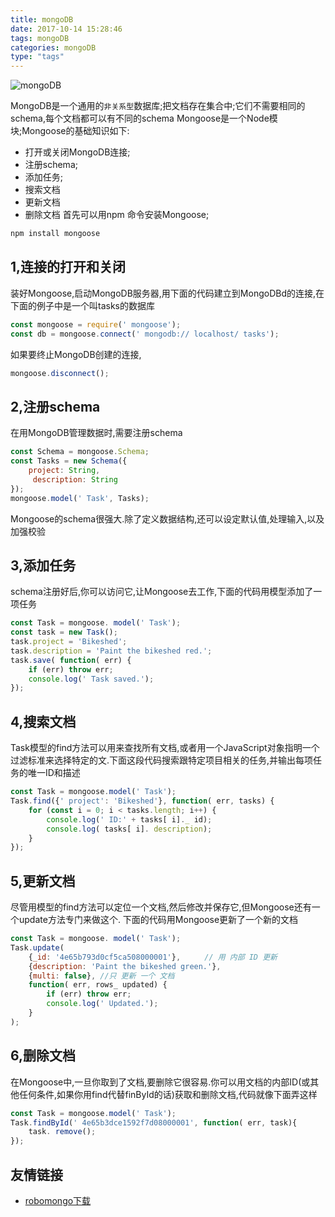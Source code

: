 ```yaml
---
title: mongoDB
date: 2017-10-14 15:28:46
tags: mongoDB
categories: mongoDB
type: "tags"
---
```

![mongoDB](//oo4xdz5i0.bkt.clouddn.com/mongodb.jpg)
<!--more-->
MongoDB是一个通用的`非关系型`数据库;把文档存在集合中;它们不需要相同的schema,每个文档都可以有不同的schema
Mongoose是一个Node模块;Mongoose的基础知识如下:
- 打开或关闭MongoDB连接;
- 注册schema;
- 添加任务;
- 搜索文档
- 更新文档
- 删除文档
首先可以用npm 命令安装Mongoose;

```bash
npm install mongoose
```
## 1,连接的打开和关闭
装好Mongoose,启动MongoDB服务器,用下面的代码建立到MongoDBd的连接,在下面的例子中是一个叫tasks的数据库
```js
const mongoose = require(' mongoose');
const db = mongoose.connect(' mongodb:// localhost/ tasks');

```
如果要终止MongoDB创建的连接,
```js
mongoose.disconnect();
```
## 2,注册schema
在用MongoDB管理数据时,需要注册schema
```js
const Schema = mongoose.Schema;
const Tasks = new Schema({ 
    project: String,
     description: String 
});
mongoose.model(' Task', Tasks);

```
Mongoose的schema很强大.除了定义数据结构,还可以设定默认值,处理输入,以及加强校验
## 3,添加任务
schema注册好后,你可以访问它,让Mongoose去工作,下面的代码用模型添加了一项任务
```js
const Task = mongoose. model(' Task');
const task = new Task();
task.project = 'Bikeshed';
task.description = 'Paint the bikeshed red.';
task.save( function( err) {
    if (err) throw err;
    console.log(' Task saved.');
});

```
## 4,搜索文档
Task模型的find方法可以用来查找所有文档,或者用一个JavaScript对象指明一个过滤标准来选择特定的文.下面这段代码搜索跟特定项目相关的任务,并输出每项任务的唯一ID和描述
```js
const Task = mongoose.model(' Task');
Task.find({' project': 'Bikeshed'}, function( err, tasks) { 
    for (const i = 0; i < tasks.length; i++) { 
        console.log(' ID:' + tasks[ i]._ id);
        console.log( tasks[ i]. description);
    }
});

```
## 5,更新文档
尽管用模型的find方法可以定位一个文档,然后修改并保存它,但Mongoose还有一个update方法专门来做这个.
下面的代码用Mongoose更新了一个新的文档

```js
const Task = mongoose. model(' Task');
Task.update(
    {_id: '4e65b793d0cf5ca508000001'}, 　 　// 用 内部 ID 更新
    {description: 'Paint the bikeshed green.'},
    {multi: false}, //只 更新 一个 文档
    function( err, rows_ updated) { 
        if (err) throw err;
        console.log(' Updated.');
    }
);

```
## 6,删除文档
在Mongoose中,一旦你取到了文档,要删除它很容易.你可以用文档的内部ID(或其他任何条件,如果你用find代替finById的话)获取和删除文档,代码就像下面弄这样
```js
const Task = mongoose.model(' Task');
Task.findById(' 4e65b3dce1592f7d08000001', function( err, task){
    task. remove();
});

```
## 友情链接
- [robomongo下载](https://robomongo.org/download)
